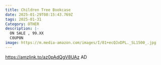 ```yaml
---
title: Children Tree Bookcase
date: 2025-01-29T08:15:43.769Z
tags: 2025-01-31
Category: OTHER
description: |-
  ON SALE , 99.XX
  C0UP0N
image: https://m.media-amazon.com/images/I/81+ecQJxDPL._SL1500_.jpg
---
```

https://amzlink.to/az0pAdQgV8UAz   AD